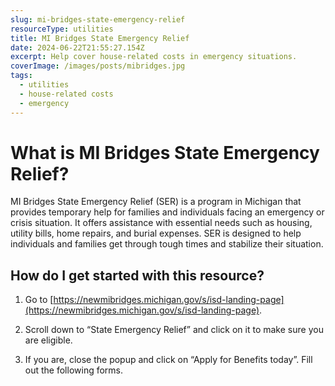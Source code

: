 ```yaml
---
slug: mi-bridges-state-emergency-relief
resourceType: utilities
title: MI Bridges State Emergency Relief
date: 2024-06-22T21:55:27.154Z
excerpt: Help cover house-related costs in emergency situations.
coverImage: /images/posts/mibridges.jpg
tags:
  - utilities
  - house-related costs
  - emergency
---
```


<script>
  import Callout from "$lib/components/molecules/Callout.svelte";
  import PhoneNumber from "$lib/components/molecules/PhoneNumber.svelte"

  const resourceTextDescription = `MI Bridges State Emergency Relief (SER) is a program in Michigan that provides temporary help for families and individuals facing an emergency or crisis situation. It offers assistance with essential needs such as housing, utility bills, home repairs, and burial expenses. SER is designed to help individuals and families get through tough times and stabilize their situation.

1) Go to https://newmibridges.michigan.gov/s/isd-landing-page.

2) Scroll down to “State Emergency Relief” and click on it to make sure you are eligible.

3) If you are, close the popup and click on “Apply for Benefits today”. Fill out the following forms.

For more information/detail go to: ${"WEBSITE"}`
</script>

<Callout type="info">
  <PhoneNumber resourceToSend={"utilities"} {resourceTextDescription} />
</Callout>

# What is MI Bridges State Emergency Relief?

MI Bridges State Emergency Relief (SER) is a program in Michigan that provides temporary help for families and individuals facing an emergency or crisis situation. It offers assistance with essential needs such as housing, utility bills, home repairs, and burial expenses. SER is designed to help individuals and families get through tough times and stabilize their situation.

## How do I get started with this resource?

1) Go to [https://newmibridges.michigan.gov/s/isd-landing-page](https://newmibridges.michigan.gov/s/isd-landing-page).

2) Scroll down to “State Emergency Relief” and click on it to make sure you are eligible.

3) If you are, close the popup and click on “Apply for Benefits today”. Fill out the following forms.
